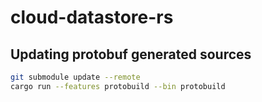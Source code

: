 # cloud-datastore-rs

## Updating protobuf generated sources

```sh
git submodule update --remote
cargo run --features protobuild --bin protobuild
```
